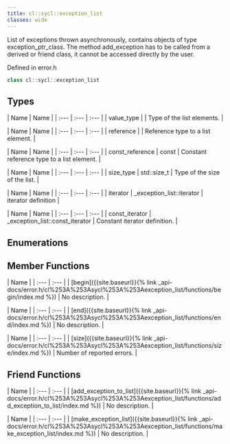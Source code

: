 ```yaml
---
title: cl::sycl::exception_list
classes: wide
---
```



List of exceptions thrown asynchronously, contains objects of type exception_ptr_class. The method add_exception has to be called from a derived or friend class, it cannot be accessed directly by the user. 

Defined in error.h

```cpp
class cl::sycl::exception_list
```

## Types

  | Name | Name |
| :--- | :--- | :--- |
| value_type |  | Type of the list elements.  |

  | Name | Name |
| :--- | :--- | :--- |
| reference |  | Reference type to a list element.  |

  | Name | Name |
| :--- | :--- | :--- |
| const_reference | const  | Constant reference type to a list element.  |

  | Name | Name |
| :--- | :--- | :--- |
| size_type | std::size_t | Type of the size of the list.  |

  | Name | Name |
| :--- | :--- | :--- |
| iterator | _exception_list::iterator | iterator definition  |

  | Name | Name |
| :--- | :--- | :--- |
| const_iterator | _exception_list::const_iterator | Constant iterator definition.  |

## Enumerations

## Member Functions

  | Name |
| :--- | :--- |
| [begin]({{site.baseurl}}{% link _api-docs/error.h/cl%253A%253Asycl%253A%253Aexception_list/functions/begin/index.md %}) | No description. |

  | Name |
| :--- | :--- |
| [end]({{site.baseurl}}{% link _api-docs/error.h/cl%253A%253Asycl%253A%253Aexception_list/functions/end/index.md %}) | No description. |

  | Name |
| :--- | :--- |
| [size]({{site.baseurl}}{% link _api-docs/error.h/cl%253A%253Asycl%253A%253Aexception_list/functions/size/index.md %}) | Number of reported errors.  |


## Friend Functions

  | Name |
| :--- | :--- |
| [add\_exception\_to\_list]({{site.baseurl}}{% link _api-docs/error.h/cl%253A%253Asycl%253A%253Aexception_list/functions/add_exception_to_list/index.md %}) | No description. |

  | Name |
| :--- | :--- |
| [make\_exception\_list]({{site.baseurl}}{% link _api-docs/error.h/cl%253A%253Asycl%253A%253Aexception_list/functions/make_exception_list/index.md %}) | No description. |

